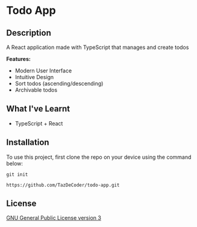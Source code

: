 # Todo App

## Description

A React application made with TypeScript that manages and create todos

**Features:**

- Modern User Interface
- Intuitive Design
- Sort todos (ascending/descending)
- Archivable todos

## What I've Learnt

- TypeScript + React

## Installation

To use this project, first clone the repo on your device using the command below:

`git init`

`https://github.com/TazDeCoder/todo-app.git`

## License

[GNU General Public License version 3](https://opensource.org/licenses/GPL-3.0)

